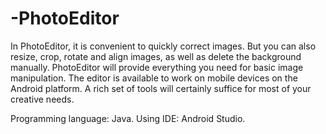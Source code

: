 # -PhotoEditor

  In PhotoEditor, it is convenient to quickly correct images. But you can also resize, crop, rotate and align images, as well as delete the background manually.
  PhotoEditor will provide everything you need for basic image manipulation. The editor is available to work on mobile devices on the Android platform. A rich set of tools will certainly suffice for most of your creative needs.
  
Programming language: Java.
Using IDE: Android Studio.
